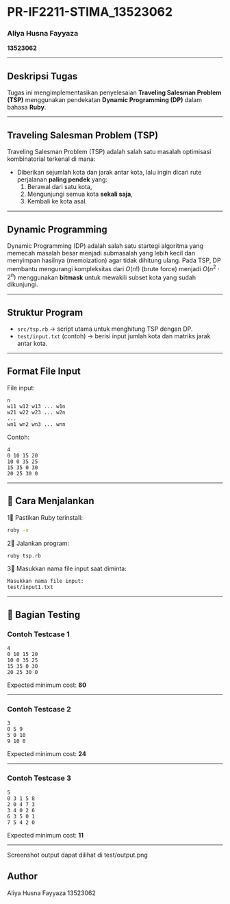# PR-IF2211-STIMA\_13523062

### Aliya Husna Fayyaza

**13523062**

---

## Deskripsi Tugas

Tugas ini mengimplementasikan penyelesaian **Traveling Salesman Problem (TSP)** menggunakan pendekatan **Dynamic Programming (DP)** dalam bahasa **Ruby**.

---

## Traveling Salesman Problem (TSP)

Traveling Salesman Problem (TSP) adalah salah satu masalah optimisasi kombinatorial terkenal di mana:

* Diberikan sejumlah kota dan jarak antar kota, lalu ingin dicari rute perjalanan **paling pendek** yang:
  1. Berawal dari satu kota,
  2. Mengunjungi semua kota **sekali saja**,
  3. Kembali ke kota asal.

---

## Dynamic Programming

Dynamic Programming (DP) adalah salah satu startegi algoritma yang memecah masalah besar menjadi submasalah yang lebih kecil dan menyimpan hasilnya (memoization) agar tidak dihitung ulang.
Pada TSP, DP membantu mengurangi kompleksitas dari $O(n!)$ (brute force) menjadi $O(n^2 \cdot 2^n)$ menggunakan **bitmask** untuk mewakili subset kota yang sudah dikunjungi.

---

## Struktur Program

* `src/tsp.rb` → script utama untuk menghitung TSP dengan DP.
* `test/input.txt` (contoh) → berisi input jumlah kota dan matriks jarak antar kota.

---

## Format File Input

File input:

```
n
w11 w12 w13 ... w1n
w21 w22 w23 ... w2n
...
wn1 wn2 wn3 ... wnn
```

Contoh:

```
4
0 10 15 20
10 0 35 25
15 35 0 30
20 25 30 0
```

---

## 🚀 Cara Menjalankan

1⃣ Pastikan Ruby terinstall:

```bash
ruby -v
```

2⃣ Jalankan program:

```bash
ruby tsp.rb
```

3⃣ Masukkan nama file input saat diminta:

```
Masukkan nama file input:
test/input1.txt
```

---

## 🧪 Bagian Testing

### Contoh Testcase 1

```
4
0 10 15 20
10 0 35 25
15 35 0 30
20 25 30 0
```

Expected minimum cost: **80**

---

### Contoh Testcase 2

```
3
0 5 9
5 0 10
9 10 0
```

Expected minimum cost: **24**

---

### Contoh Testcase 3

```
5
0 3 1 5 8
2 0 4 7 3
3 4 0 2 6
6 3 5 0 1
7 5 4 2 0
```

Expected minimum cost: **11**

---

Screenshot output dapat dilihat di test/output.png

## Author

Aliya Husna Fayyaza
13523062
